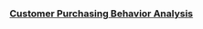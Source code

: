 ### [Customer Purchasing Behavior Analysis](https://leetcode.com/problems/customer-purchasing-behavior-analysis)

